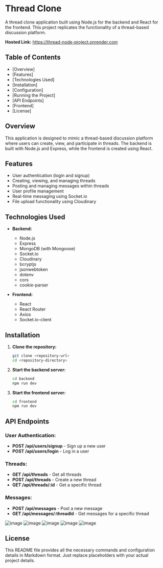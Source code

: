 # Thread Clone

A thread clone application built using Node.js for the backend and React for the frontend. This project replicates the functionality of a thread-based discussion platform.

**Hosted Link:** https://thread-node-project.onrender.com
## Table of Contents

- [Overview]
- [Features]
- [Technologies Used]
- [Installation]
- [Configuration]
- [Running the Project]
- [API Endpoints]
- [Frontend]
- [License]

## Overview

This application is designed to mimic a thread-based discussion platform where users can create, view, and participate in threads. The backend is built with Node.js and Express, while the frontend is created using React.

## Features

- User authentication (login and signup)
- Creating, viewing, and managing threads
- Posting and managing messages within threads
- User profile management
- Real-time messaging using Socket.io
- File upload functionality using Cloudinary

## Technologies Used

- **Backend:**
  - Node.js
  - Express
  - MongoDB (with Mongoose)
  - Socket.io
  - Cloudinary
  - bcryptjs
  - jsonwebtoken
  - dotenv
  - cors
  - cookie-parser

- **Frontend:**
  - React
  - React Router
  - Axios
  - Socket.io-client

## Installation

1. **Clone the repository:**

   ```bash
   git clone <repository-url>
   cd <repository-directory>
2. **Start the backend server:**

   ```bash
   cd backend
   npm run dev
3. **Start the frontend server:**

   ```bash
   cd frontend
   npm run dev

## API Endpoints

### User Authentication:

- **POST /api/users/signup** - Sign up a new user
- **POST /api/users/login** - Log in a user

### Threads:

- **GET /api/threads** - Get all threads
- **POST /api/threads** - Create a new thread
- **GET /api/threads/:id** - Get a specific thread

### Messages:

- **POST /api/messages** - Post a new message
- **GET /api/messages/:threadId** - Get messages for a specific thread


![image](https://github.com/user-attachments/assets/129dd7f5-4f46-42aa-8a80-9297962152b8)
![image](https://github.com/user-attachments/assets/c78fca09-bd57-4cb9-b459-4217806e264b)
![image](https://github.com/user-attachments/assets/19300366-193a-41ca-8e75-cfb49274a20f)
![image](https://github.com/user-attachments/assets/5cd739ad-4e40-4e38-9c36-687a2853b997)
![image](https://github.com/user-attachments/assets/5e9fd98f-35b5-4da6-8095-369b9fffd234)

## License

This README file provides all the necessary commands and configuration details in Markdown format. Just replace placeholders with your actual project details.



